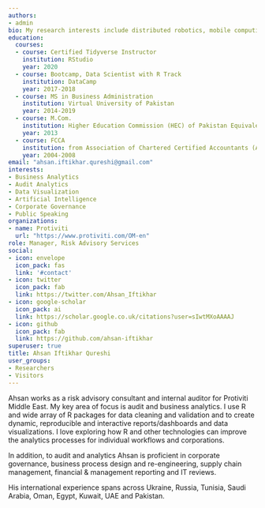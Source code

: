 ```yaml
---
authors:
- admin
bio: My research interests include distributed robotics, mobile computing and programmable matter.
education:
  courses:
  - course: Certified Tidyverse Instructor
    institution: RStudio
    year: 2020
  - course: Bootcamp, Data Scientist with R Track
    institution: DataCamp
    year: 2017-2018
  - course: MS in Business Administration
    institution: Virtual University of Pakistan
    year: 2014-2019
  - course: M.Com.  
    institution: Higher Education Commission (HEC) of Pakistan Equivalence
    year: 2013
  - course: FCCA  
    institution: from Association of Chartered Certified Accountants (ACCA)
    year: 2004-2008
email: "ahsan.iftikhar.qureshi@gmail.com"
interests:
- Business Analytics
- Audit Analytics
- Data Visualization
- Artificial Intelligence
- Corporate Governance
- Public Speaking
organizations:
- name: Protiviti
  url: "https://www.protiviti.com/OM-en"
role: Manager, Risk Advisory Services
social:
- icon: envelope
  icon_pack: fas
  link: '#contact'
- icon: twitter
  icon_pack: fab
  link: https://twitter.com/Ahsan_Iftikhar
- icon: google-scholar
  icon_pack: ai
  link: https://scholar.google.co.uk/citations?user=sIwtMXoAAAAJ
- icon: github
  icon_pack: fab
  link: https://github.com/ahsan-iftikhar
superuser: true
title: Ahsan Iftikhar Qureshi
user_groups:
- Researchers
- Visitors
---
```


Ahsan works as a risk advisory consultant and internal auditor for Protiviti Middle East. My key area of focus is audit and business analytics. I use R and wide array of R packages for data cleaning and validation and to create dynamic, reproducible and interactive reports/dashboards and data visualizations. I love exploring how R and other technologies  can improve the analytics processes for individual workflows and corporations.

In addition, to audit and analytics Ahsan is proficient in corporate governance, business process design and re-engineering, supply chain management, financial & management reporting and IT reviews.

His international experience spans across Ukraine, Russia, Tunisia, Saudi Arabia, Oman, Egypt, Kuwait, UAE and Pakistan.

